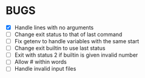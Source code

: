 # BUGS

- [x] Handle lines with no arguments
- [ ] Change exit status to that of last command
- [ ] Fix getenv to handle variables with the same start
- [ ] Change exit builtin to use last status
- [ ] Exit with status 2 if builtin is given invalid number
- [ ] Allow # within words
- [ ] Handle invalid input files
